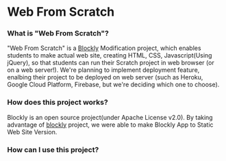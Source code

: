 # Web From Scratch

### What is "Web From Scratch"?
"Web From Scratch" is a [Blockly](https://developers.google.com/blockly) Modification project, which enables students to make actual web site, creating HTML, CSS, Javascript(Using jQuery), so that students can run their Scratch project in web browser (or on a web server!).
We're planning to implement deployment feature, enalbing their project to be deployed on web server (such as Heroku, Google Cloud Platform, Firebase, but we're deciding which one to choose).

### How does this project works?
Blockly is an open source project(under Apache License v2.0). By taking advantage of [blockly](https://github.com/google/blockly) project, we were able to make Blockly App to Static Web Site Version.

### How can I use this project?

